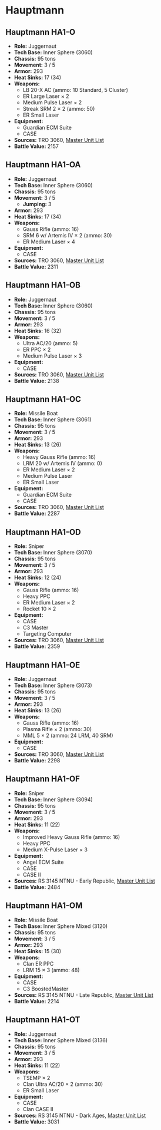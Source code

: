 # Hauptmann
## Hauptmann HA1-O
- **Role:** Juggernaut
- **Tech Base:** Inner Sphere (3060)
- **Chassis:** 95 tons
- **Movement:** 3 / 5
- **Armor:** 293
- **Heat Sinks:** 17 (34)
- **Weapons:**
  - LB 20-X AC (ammo: 10 Standard, 5 Cluster)
  - ER Large Laser × 2
  - Medium Pulse Laser × 2
  - Streak SRM 2 × 2 (ammo: 50)
  - ER Small Laser
- **Equipment:**
  - Guardian ECM Suite
  - CASE
- **Sources:** TRO 3060, [Master Unit List](http://masterunitlist.info/Unit/Details/1420/hauptmann-ha1-o)
- **Battle Value:** 2157

## Hauptmann HA1-OA
- **Role:** Juggernaut
- **Tech Base:** Inner Sphere (3060)
- **Chassis:** 95 tons
- **Movement:** 3 / 5
  - **Jumping:** 3
- **Armor:** 293
- **Heat Sinks:** 17 (34)
- **Weapons:**
  - Gauss Rifle (ammo: 16)
  - SRM 6 w/ Artemis IV × 2 (ammo: 30)
  - ER Medium Laser × 4
- **Equipment:**
  - CASE
- **Sources:** TRO 3060, [Master Unit List](http://masterunitlist.info/Unit/Details/1421/hauptmann-ha1-oa)
- **Battle Value:** 2311

## Hauptmann HA1-OB
- **Role:** Juggernaut
- **Tech Base:** Inner Sphere (3060)
- **Chassis:** 95 tons
- **Movement:** 3 / 5
- **Armor:** 293
- **Heat Sinks:** 16 (32)
- **Weapons:**
  - Ultra AC/20 (ammo: 5)
  - ER PPC × 2
  - Medium Pulse Laser × 3
- **Equipment:**
  - CASE
- **Sources:** TRO 3060, [Master Unit List](http://masterunitlist.info/Unit/Details/1422/hauptmann-ha1-ob)
- **Battle Value:** 2138

## Hauptmann HA1-OC
- **Role:** Missile Boat
- **Tech Base:** Inner Sphere (3061)
- **Chassis:** 95 tons
- **Movement:** 3 / 5
- **Armor:** 293
- **Heat Sinks:** 13 (26)
- **Weapons:**
  - Heavy Gauss Rifle (ammo: 16)
  - LRM 20 w/ Artemis IV (ammo: 0)
  - ER Medium Laser × 2
  - Medium Pulse Laser
  - ER Small Laser
- **Equipment:**
  - Guardian ECM Suite
  - CASE
- **Sources:** TRO 3060, [Master Unit List](http://masterunitlist.info/Unit/Details/1423/hauptmann-ha1-oc)
- **Battle Value:** 2287

## Hauptmann HA1-OD
- **Role:** Sniper
- **Tech Base:** Inner Sphere (3070)
- **Chassis:** 95 tons
- **Movement:** 3 / 5
- **Armor:** 293
- **Heat Sinks:** 12 (24)
- **Weapons:**
  - Gauss Rifle (ammo: 16)
  - Heavy PPC
  - ER Medium Laser × 2
  - Rocket 10 × 2
- **Equipment:**
  - CASE
  - C3 Master
  - Targeting Computer
- **Sources:** TRO 3060, [Master Unit List](http://masterunitlist.info/Unit/Details/1424/hauptmann-ha1-od)
- **Battle Value:** 2359

## Hauptmann HA1-OE
- **Role:** Juggernaut
- **Tech Base:** Inner Sphere (3073)
- **Chassis:** 95 tons
- **Movement:** 3 / 5
- **Armor:** 293
- **Heat Sinks:** 13 (26)
- **Weapons:**
  - Gauss Rifle (ammo: 16)
  - Plasma Rifle × 2 (ammo: 30)
  - MML 5 × 2 (ammo: 24 LRM, 40 SRM)
- **Equipment:**
  - CASE
- **Sources:** TRO 3060, [Master Unit List](http://masterunitlist.info/Unit/Details/1425/hauptmann-ha1-oe)
- **Battle Value:** 2298

## Hauptmann HA1-OF
- **Role:** Sniper
- **Tech Base:** Inner Sphere (3094)
- **Chassis:** 95 tons
- **Movement:** 3 / 5
- **Armor:** 293
- **Heat Sinks:** 11 (22)
- **Weapons:**
  - Improved Heavy Gauss Rifle (ammo: 16)
  - Heavy PPC
  - Medium X-Pulse Laser × 3
- **Equipment:**
  - Angel ECM Suite
  - CASE
  - CASE II
- **Sources:** RS 3145 NTNU - Early Republic, [Master Unit List](http://masterunitlist.info/Unit/Details/6839/hauptmann-ha1-of)
- **Battle Value:** 2484

## Hauptmann HA1-OM
- **Role:** Missile Boat
- **Tech Base:** Inner Sphere Mixed (3120)
- **Chassis:** 95 tons
- **Movement:** 3 / 5
- **Armor:** 293
- **Heat Sinks:** 15 (30)
- **Weapons:**
  - Clan ER PPC
  - LRM 15 × 3 (ammo: 48)
- **Equipment:**
  - CASE
  - C3 BoostedMaster
- **Sources:** RS 3145 NTNU - Late Republic, [Master Unit List](http://masterunitlist.info/Unit/Details/6838/hauptmann-ha1-om)
- **Battle Value:** 2214

## Hauptmann HA1-OT
- **Role:** Juggernaut
- **Tech Base:** Inner Sphere Mixed (3136)
- **Chassis:** 95 tons
- **Movement:** 3 / 5
- **Armor:** 293
- **Heat Sinks:** 11 (22)
- **Weapons:**
  - TSEMP × 2
  - Clan Ultra AC/20 × 2 (ammo: 30)
  - ER Small Laser
- **Equipment:**
  - CASE
  - Clan CASE II
- **Sources:** RS 3145 NTNU - Dark Ages, [Master Unit List](http://masterunitlist.info/Unit/Details/6837/hauptmann-ha1-ot)
- **Battle Value:** 3031

